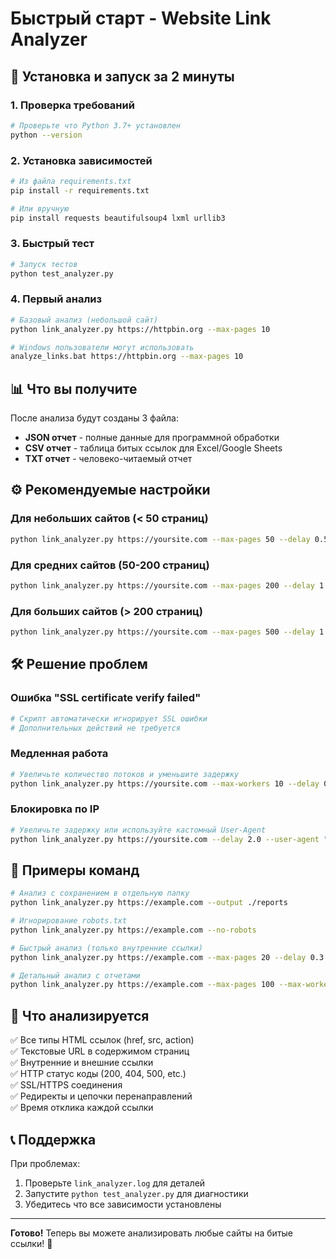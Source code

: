 # Быстрый старт - Website Link Analyzer

## 🚀 Установка и запуск за 2 минуты

### 1. Проверка требований
```bash
# Проверьте что Python 3.7+ установлен
python --version
```

### 2. Установка зависимостей
```bash
# Из файла requirements.txt
pip install -r requirements.txt

# Или вручную
pip install requests beautifulsoup4 lxml urllib3
```

### 3. Быстрый тест
```bash
# Запуск тестов
python test_analyzer.py
```

### 4. Первый анализ
```bash
# Базовый анализ (небольшой сайт)
python link_analyzer.py https://httpbin.org --max-pages 10

# Windows пользователи могут использовать
analyze_links.bat https://httpbin.org --max-pages 10
```

## 📊 Что вы получите

После анализа будут созданы 3 файла:
- **JSON отчет** - полные данные для программной обработки
- **CSV отчет** - таблица битых ссылок для Excel/Google Sheets  
- **TXT отчет** - человеко-читаемый отчет

## ⚙️ Рекомендуемые настройки

### Для небольших сайтов (< 50 страниц)
```bash
python link_analyzer.py https://yoursite.com --max-pages 50 --delay 0.5
```

### Для средних сайтов (50-200 страниц)
```bash
python link_analyzer.py https://yoursite.com --max-pages 200 --delay 1.0 --max-workers 8
```

### Для больших сайтов (> 200 страниц)
```bash
python link_analyzer.py https://yoursite.com --max-pages 500 --delay 1.5 --max-workers 10
```

## 🛠️ Решение проблем

### Ошибка "SSL certificate verify failed"
```bash
# Скрипт автоматически игнорирует SSL ошибки
# Дополнительных действий не требуется
```

### Медленная работа
```bash
# Увеличьте количество потоков и уменьшите задержку
python link_analyzer.py https://yoursite.com --max-workers 10 --delay 0.5
```

### Блокировка по IP
```bash
# Увеличьте задержку или используйте кастомный User-Agent
python link_analyzer.py https://yoursite.com --delay 2.0 --user-agent "MyBot/1.0"
```

## 📝 Примеры команд

```bash
# Анализ с сохранением в отдельную папку
python link_analyzer.py https://example.com --output ./reports

# Игнорирование robots.txt  
python link_analyzer.py https://example.com --no-robots

# Быстрый анализ (только внутренние ссылки)
python link_analyzer.py https://example.com --max-pages 20 --delay 0.3

# Детальный анализ с отчетами
python link_analyzer.py https://example.com --max-pages 100 --max-workers 8
```

## 🎯 Что анализируется

✅ Все типы HTML ссылок (href, src, action)  
✅ Текстовые URL в содержимом страниц  
✅ Внутренние и внешние ссылки  
✅ HTTP статус коды (200, 404, 500, etc.)  
✅ SSL/HTTPS соединения  
✅ Редиректы и цепочки перенаправлений  
✅ Время отклика каждой ссылки  

## 📞 Поддержка

При проблемах:
1. Проверьте `link_analyzer.log` для деталей
2. Запустите `python test_analyzer.py` для диагностики
3. Убедитесь что все зависимости установлены

---
**Готово!** Теперь вы можете анализировать любые сайты на битые ссылки! 🎉